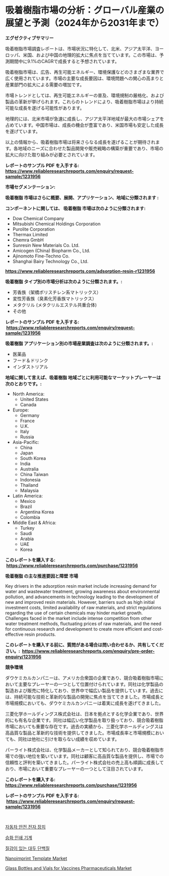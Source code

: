 <p><h1>吸着樹脂市場の分析：グローバル産業の展望と予測（2024年から2031年まで）</h1></p><p><strong>エグゼクティブサマリー</strong></p>
<p><p>吸着樹脂市場調査レポートは、市場状況に特化して、北米、アジア太平洋、ヨーロッパ、米国、および中国の地理的拡大に焦点を当てています。この市場は、予測期間中に9.1%のCAGRで成長すると予想されています。</p><p>吸着樹脂市場は、広告、再生可能エネルギー、環境保護などのさまざまな業界で広く使用されています。市場の主要な成長要因は、環境問題への関心の高まりと産業部門の拡大による需要の増加です。</p><p>市場トレンドとしては、再生可能エネルギーの普及、環境規制の厳格化、および製品の革新が挙げられます。これらのトレンドにより、吸着樹脂市場はより持続可能な成長を遂げる可能性があります。</p><p>地理的には、北米市場が急速に成長し、アジア太平洋地域が最大の市場シェアを占めています。中国市場は、成長の機会が豊富であり、米国市場も安定した成長を遂げています。</p><p>以上の情報から、吸着樹脂市場は将来さらなる成長を遂げることが期待されます。各地域のニーズに合わせた製品開発や販売戦略の構築が重要であり、市場の拡大に向けた取り組みが必要とされています。</p></p>
<p><strong>レポートのサンプル PDF を入手する: <a href="https://www.reliableresearchreports.com/enquiry/request-sample/1231956">https://www.reliableresearchreports.com/enquiry/request-sample/1231956</a></strong></p>
<p><strong>市場セグメンテーション:</strong></p>
<p><strong> 吸着樹脂 市場はさらに概要、展開、アプリケーション、地域に分類されます :</strong></p>
<p><strong>コンポーネントに関しては、 吸着樹脂 市場は次のように分類されます: &nbsp;</strong></p>
<p><ul><li>Dow Chemical Company</li><li>Mitsubishi Chemical Holdings Corporation</li><li>Purolite Corporation</li><li>Thermax Limited</li><li>Chemra GmbH</li><li>Sunresin New Materials Co. Ltd.</li><li>Amicogen (China) Biopharm Co., Ltd.</li><li>Ajinomoto Fine-Techno Co.</li><li>Shanghai Bairy Technology Co., Ltd.</li></ul></p>
<p><strong><a href="https://www.reliableresearchreports.com/adsorption-resin-r1231956">https://www.reliableresearchreports.com/adsorption-resin-r1231956</a></strong></p>
<p><strong> 吸着樹脂 タイプ別の市場分析は次のように分類されます。:</strong></p>
<p><ul><li>芳香族（架橋ポリスチレン系マトリックス）</li><li>変性芳香族（臭素化芳香族マトリックス）</li><li>メタクリル (メタクリルエステル共重合体)</li><li>その他</li></ul></p>
<p><strong>レポートのサンプル PDF を入手する: &nbsp;<a href="https://www.reliableresearchreports.com/enquiry/request-sample/1231956">https://www.reliableresearchreports.com/enquiry/request-sample/1231956</a></strong></p>
<p><strong> 吸着樹脂 アプリケーション別の市場産業調査は次のように分類されます。:</strong></p>
<p><ul><li>医薬品</li><li>フード＆ドリンク</li><li>インダストリアル</li></ul></p>
<p><strong>地域に関して言えば、吸着樹脂 地域ごとに利用可能なマーケットプレーヤーは次のとおりです。:</strong></p>
<p><ul>
    <li>
        North America:
        <ul>
            <li>United States</li>
            <li>Canada</li>
        </ul>
    </li>
    <li>
        Europe:
        <ul>
            <li>Germany</li>
            <li>France</li>
            <li>U.K.</li>
            <li>Italy</li>
            <li>Russia</li>
        </ul>
    </li>
    <li>
        Asia-Pacific:
        <ul>
            <li>China</li>
            <li>Japan</li>
            <li>South Korea</li>
            <li>India</li>
            <li>Australia</li>
            <li>China Taiwan</li>
            <li>Indonesia</li>
            <li>Thailand</li>
            <li>Malaysia</li>
        </ul>
    </li>
    <li>
        Latin America:
        <ul>
            <li>Mexico</li>
            <li>Brazil</li>
            <li>Argentina Korea</li>
            <li>Colombia</li>
        </ul>
    </li>
    <li>
        Middle East & Africa:
        <ul>
            <li>Turkey</li>
            <li>Saudi</li>
            <li>Arabia</li>
            <li>UAE</li>
            <li>Korea</li>
        </ul>
    </li>
    </ul></p>
<p><strong>このレポートを購入する: &nbsp;<a href="https://www.reliableresearchreports.com/purchase/1231956">https://www.reliableresearchreports.com/purchase/1231956</a></strong></p>
<p><strong>吸着樹脂 の主な推進要因と障壁 市場</strong></p>
<p><p>Key drivers in the adsorption resin market include increasing demand for water and wastewater treatment, growing awareness about environmental pollution, and advancements in technology leading to the development of new and improved resin materials. However, barriers such as high initial investment costs, limited availability of raw materials, and strict regulations regarding the use of certain chemicals may hinder market growth. Challenges faced in the market include intense competition from other water treatment methods, fluctuating prices of raw materials, and the need for continuous research and development to create more efficient and cost-effective resin products.</p></p>
<p><strong>このレポートを購入する前に、質問がある場合は問い合わせるか、共有してください。:&nbsp; <a href="https://www.reliableresearchreports.com/enquiry/pre-order-enquiry/1231956">https://www.reliableresearchreports.com/enquiry/pre-order-enquiry/1231956</a></strong></p>
<p><strong>競争環境</strong></p>
<p><p>ダウケミカルカンパニーは、アメリカ合衆国の企業であり、競合吸着樹脂市場において主要なプレーヤーの一つとして位置付けられています。同社は化学製品の製造および販売に特化しており、世界中で幅広い製品を提供しています。過去には、持続可能な技術と革新的な製品の開発に焦点を当ててきました。市場成長と市場規模においても、ダウケミカルカンパニーは着実に成長を遂げてきました。</p><p>三菱化学ホールディングス株式会社は、日本を拠点とする化学企業であり、世界的にも有名な企業です。同社は幅広い化学製品を取り扱っており、競合吸着樹脂市場においても重要な存在です。過去の実績から、三菱化学ホールディングスは高品質な製品と革新的な技術を提供してきました。市場成長率と市場規模においても、同社は他社に引けを取らない成績を収めています。</p><p>パーライト株式会社は、化学製品メーカーとして知られており、競合吸着樹脂市場での強い地位を築いています。同社は顧客に高品質な製品を提供し、市場での信頼性と評判を築いてきました。パーライト株式会社の売上高も順調に成長しており、市場において重要なプレーヤーの一つとして注目されています。</p></p>
<p><strong>このレポートを購入する: &nbsp; <a href="https://www.reliableresearchreports.com/purchase/1231956">https://www.reliableresearchreports.com/purchase/1231956</a></strong></p>
<p><strong>レポートのサンプル PDF を入手する: &nbsp;<a href="https://www.reliableresearchreports.com/enquiry/request-sample/1231956">https://www.reliableresearchreports.com/enquiry/request-sample/1231956</a></strong><strong></strong></p>
<p>&nbsp;</p>
<p><p><a href="https://medium.com/@leonidasalazar756/%EC%9E%90%EB%8F%99%EC%B0%A8-%EC%95%88%EC%A0%84-%EC%A0%84%EC%9E%90-%EA%B8%B0%EA%B8%B0-%EC%8B%9C%EC%9E%A5-%EC%A1%B0%EC%82%AC-%EB%B3%B4%EA%B3%A0%EC%84%9C-%EA%B7%B8-%EC%97%AD%EC%82%AC-%EB%B0%8F-2031%EB%85%84%EA%B9%8C%EC%A7%80%EC%9D%98-%EC%98%88%EC%B8%A1%EC%9D%84-%ED%8F%AC%ED%95%A8%ED%95%98%EC%97%AC-2024%EB%85%84%EA%B9%8C%EC%A7%80-6f97002d6708">자동차 안전 전자 장치</a></p><p><a href="https://github.com/laholand/Market-Research-Report-List-3/blob/main/184058920359.md">승화 인쇄 기계</a></p><p><a href="https://medium.com/@sherlock567567/%ED%85%8D%EC%8A%A4%EC%B2%98%EB%93%9C-%EB%8C%80%EB%91%90-%EB%8B%A8%EB%B0%B1%EC%A7%88-%EC%8B%9C%EC%9E%A5-%EA%B7%9C%EB%AA%A8-cagr-%ED%8A%B8%EB%A0%8C%EB%93%9C-2024-2030-73b7cb17ba75">질감이 있는 대두 단백질</a></p><p><a href="https://www.linkedin.com/pulse/nanoimprint-template-market-analysis-examines-its-scope-jarze?trackingId=YlfS5w2UkkA4QGWaYQVJHA%3D%3D">Nanoimprint Template Market</a></p><p><a href="https://www.linkedin.com/pulse/glass-bottles-vials-vaccines-pharmaceuticals-market-furnish-j6gse?trackingId=hF8PZcn5XlSLHvPCJhVSCQ%3D%3D">Glass Bottles and Vials for Vaccines Pharmaceuticals Market</a></p></p>